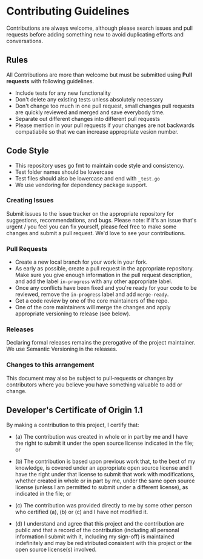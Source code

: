 # Contributing Guidelines

Contributions are always welcome, although please search issues and pull requests before adding something new to avoid duplicating
efforts and conversations.

## Rules

All Contributions are more than welcome but must be submitted using **Pull requests** with following guidelines.

* Include tests for any new functionality
* Don't delete any existing tests unless absolutely necessary
* Don't change too much in one pull request, small changes pull requests are quickly reviewed and merged and save everybody time.
* Separate out different changes into different pull requests
* Please mention in your pull requests if your changes are not backwards compatiabile so that we can increase appropriate vesion number.

## Code Style

* This repository uses go fmt to maintain code style and consistency.
* Test folder names should be lowercase
* Test files should also be lowercase and end with `_test.go`
* We use vendoring for dependency package support.

### Creating Issues

Submit issues to the issue tracker on the appropriate repository for suggestions, recommendations, and bugs.
Please note: If it's an issue that's urgent / you feel you can fix yourself, please feel free to make some changes and submit a pull request. We'd love to see your contributions.

### Pull Requests

* Create a new local branch for your work in your fork.
* As early as possible, create a pull request in the appropriate repository. Make sure you give enough information in the pull request description, and add the label `in-progress` with any other appropriate label.
* Once any conflicts have been fixed and you're ready for your code to be reviewed, remove the `in-progress` label and add `merge-ready`.
* Get a code review by one of the core maintainers of the repo.
* One of the core maintainers will merge the changes and apply appropriate versioning to release (see below).

### Releases

Declaring formal releases remains the prerogative of the project maintainer. We use Semantic Versioning in the releases.

### Changes to this arrangement

This document may also be subject to pull-requests or changes by contributors where you believe you have something valuable to add or change.

## Developer's Certificate of Origin 1.1

By making a contribution to this project, I certify that:

- (a) The contribution was created in whole or in part by me and I have the right to
  submit it under the open source license indicated in the file; or

- (b) The contribution is based upon previous work that, to the best of my knowledge, is
  covered under an appropriate open source license and I have the right under that license
  to submit that work with modifications, whether created in whole or in part by me, under
  the same open source license (unless I am permitted to submit under a different
  license), as indicated in the file; or

- (c) The contribution was provided directly to me by some other person who certified
  (a), (b) or (c) and I have not modified it.

- (d) I understand and agree that this project and the contribution are public and that a
  record of the contribution (including all personal information I submit with it,
  including my sign-off) is maintained indefinitely and may be redistributed consistent
  with this project or the open source license(s) involved.
